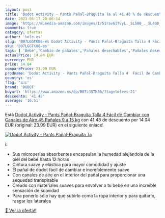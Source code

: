 ```yaml
---
layout: post
title: 'Dodot Activity - Pants Pañal-Braguita Ta al 41.48 % de descuento'
date: 2021-06-17 20:06:14
image: 'https://m.media-amazon.com/images/I/51rav6I7vyL._SL500_._SL400_.jpg'
comments: true
category: ofertas
author: 'tole.es'
slug: 'B07LGGTK86-es Dodot Activity - Pants Pañal-Braguita Talla 4 Fácil de...'
sku: 'B07LGGTK86-es'
tags: [ 'Bebé','Cambio de pañales','Pañales desechables','Pañales desechables para bebés','Pañales para bebé','dodot','pañales', ]
actualPrice: 14.04 EUR
currency: EUR
price: 14.04
comparePrice: 23.99 EUR
prodname: 'Dodot Activity - Pants Pañal-Braguita Talla 4  Fácil de Cambiar con Canales de Aire  45 Pañales  9 a 15 kg'
country: 'es'
flag: '🇪🇸'
brand: 'DODOT'
buyurl: 'https://www.amazon.es/dp/B07LGGTK86/?tag=tolees-21'
descuento: '41.48'
average: '16.51'
---
```


Está [Dodot Activity - Pants Pañal-Braguita Talla 4  Fácil de Cambiar con Canales de Aire  45 Pañales  9 a 15 kg](https://www.amazon.es/dp/B07LGGTK86/?tag=tolees-21) con 41.48 de descuento por 14.04 EUR (original: 23.99 EUR) en el siguiente enlace!

[![Dodot Activity - Pants Pañal-Braguita Ta](https://m.media-amazon.com/images/I/51rav6I7vyL._SL500_._SL400_.jpg)](https://www.amazon.es/dp/B07LGGTK86/?tag=tolees-21)

ℹ️:

- Sus microperlas absorbentes encapsulan la humedad alejándola de la piel del bebé hasta 12 horas
- Cintura suave y elástica para mayor comodidad y ajuste
- El pañal de dodot fácil de cambiar e increíblemente suave
- Con canales de aire en el interior del pañal para proporcionar una sequedad transpirable
- Creado con materiales suaves para envolver a tu bebé en una increíble sensación de suavidad
- Para ponerlo sólo hay que subirlo como la ropa interior y para quitarlo, rasgar los laterales

[🛒 Ver la oferta!!](https://www.amazon.es/dp/B07LGGTK86/?tag=tolees-21)

